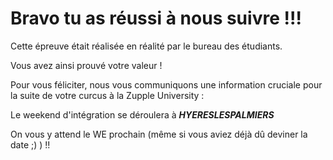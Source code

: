 # Bravo tu as réussi à nous suivre !!! 

Cette épreuve était réalisée en réalité par le bureau des étudiants. 

Vous avez ainsi prouvé votre valeur !

Pour vous féliciter, nous vous communiquons une information cruciale pour la suite de votre curcus à la Zupple University : 

Le weekend d'intégration se déroulera à _**HYERESLESPALMIERS**_

On vous y attend le WE prochain (même si vous aviez déjà dû deviner la date ;) ) !!
